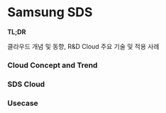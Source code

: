 # Samsung SDS

**TL;DR**

클라우드 개념 및 동향, R&D Cloud 주요 기술 및 적용 사례

### Cloud Concept and Trend

### SDS Cloud

### Usecase